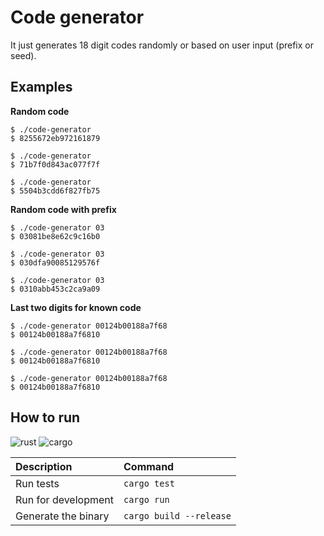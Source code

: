 # Code generator

It just generates 18 digit codes randomly or based on user input (prefix or seed).

## Examples

**Random code**

```
$ ./code-generator
$ 8255672eb972161879

$ ./code-generator
$ 71b7f0d843ac077f7f

$ ./code-generator
$ 5504b3cdd6f827fb75
```

**Random code with prefix**

```
$ ./code-generator 03
$ 03081be8e62c9c16b0
 
$ ./code-generator 03
$ 030dfa90085129576f
 
$ ./code-generator 03
$ 0310abb453c2ca9a09
```

**Last two digits for known code**

```
$ ./code-generator 00124b00188a7f68
$ 00124b00188a7f6810
 
$ ./code-generator 00124b00188a7f68
$ 00124b00188a7f6810
 
$ ./code-generator 00124b00188a7f68
$ 00124b00188a7f6810
```

## How to run

![rust] ![cargo]

| Description | Command |
| :--- | :--- |
| Run tests | `cargo test`
| Run for development | `cargo run` |
| Generate the binary | `cargo build --release` |

[rust]: https://img.shields.io/badge/rustc-1.51-458AC9.svg?style=for-the-badge "Rust 1.51"
[cargo]: https://img.shields.io/badge/cargo-1.51-E8B24F.svg?style=for-the-badge "Cargo 1.51"
